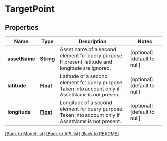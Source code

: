 # TargetPoint
## Properties

Name | Type | Description | Notes
------------ | ------------- | ------------- | -------------
**assetName** | [**String**](string.md) | Asset name of a second element for query purpose. If present, latitude and longitude are ignored. | [optional] [default to null]
**latitude** | [**Float**](float.md) | Latitude of a second element for query purpose. Taken into account only if AssetName is not present. | [optional] [default to null]
**longitude** | [**Float**](float.md) | Longitude of a second element for query purpose. Taken into account only if AssetName is not present. | [optional] [default to null]

[[Back to Model list]](../README.md#documentation-for-models) [[Back to API list]](../README.md#documentation-for-api-endpoints) [[Back to README]](../README.md)

